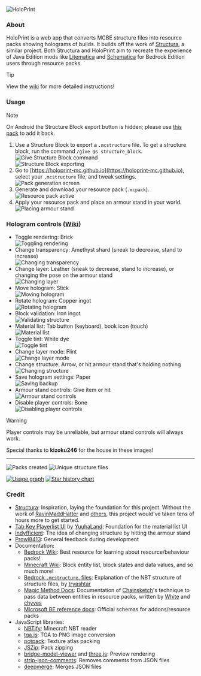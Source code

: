 ![HoloPrint](assets/banner.png)

### About
HoloPrint is a web app that converts MCBE structure files into resource packs showing holograms of builds. It builds off the work of [Structura](https://github.com/RavinMaddHatter/Structura), a similar project. Both Structura and HoloPrint aim to recreate the experience of Java Edition mods like [Litematica](https://github.com/maruohon/litematica) and [Schematica](https://github.com/Lunatrius/Schematica) for Bedrock Edition users through resource packs.

> [!TIP]
> View the [wiki](https://github.com/SuperLlama88888/holoprint/wiki/1.-Usage-instructions) for more detailed instructions!

### Usage
> [!NOTE]
> On Android the Structure Block export button is hidden; please use [this pack](assets/structureBlockButtonAdderPack.mcpack) to add it back.
1. Use a Structure Block to export a `.mcstructure` file. To get a structure block, run the command `/give @s structure_block`.  
![Give Structure Block command](assets/giveStructureBlockCommand.png)  
![Structure Block exporting](assets/structureBlockExporting.png)
2. Go to [https://holoprint-mc.github.io](https://holoprint-mc.github.io), select your `.mcstructure` file, and tweak settings.  
![Pack generation screen](assets/packGenerationScreen.png)
3. Generate and download your resource pack (`.mcpack`).  
![Resource pack active](assets/resourcePackActive.png)
4. Apply your resource pack and place an armour stand in your world.  
![Placing armour stand](assets/placingArmourStand.gif)

### Hologram controls ([Wiki](https://github.com/SuperLlama88888/holoprint/wiki/1.-Usage-instructions#hologram-controls))
- Toggle rendering: Brick  
![Toggling rendering](assets/togglingRendering.gif)
- Change transparency: Amethyst shard (sneak to decrease, stand to increase)  
![Changing transparency](assets/changingTransparency.gif)
- Change layer: Leather (sneak to decrease, stand to increase), or changing the pose on the armour stand  
![Changing layer](assets/changingLayer.gif)
- Move hologram: Stick  
![Moving hologram](assets/movingHologram.gif)
- Rotate hologram: Copper ingot  
![Rotating hologram](assets/rotatingHologram.gif)
- Block validation: Iron ingot  
![Validating structure](assets/validatingStructure.gif)
- Material list: Tab button (keyboard), book icon (touch)  
![Material list](assets/materialList.gif)
- Toggle tint: White dye  
![Toggle tint](assets/togglingTint.gif)
- Change layer mode: Flint  
![Change layer mode](assets/changingLayerMode.gif)
- Change structure: Arrow, or hit armour stand that's holding nothing  
![Changing structure](assets/changingStructure.gif)
- Save hologram settings: Paper  
![Saving backup](assets/savingBackup.gif)
- Armour stand controls: Give item or hit  
![Armour stand controls](assets/armourStandControls.gif)
- Disable player controls: Bone  
![Disabling player controls](assets/disablingPlayerControls.gif)
> [!WARNING]
> Player controls may be unreliable, but armour stand controls will always work.

Special thanks to **kizoku246** for the house in these images!

---

![Packs created](https://img.shields.io/badge/dynamic/json?url=https://raw.githubusercontent.com/SuperLlama88888/holoprint-stats/main/dailyLogs.json&query=$[-1:]["pack_count"]&label=Packs+created&color=#4C1)
![Unique structure files](https://img.shields.io/badge/dynamic/json?url=https://raw.githubusercontent.com/SuperLlama88888/holoprint-stats/main/dailyLogs.json&query=$[-1:]["structure_count"]&label=Unique+structure+files&color=#4C1)

[![Usage graph](https://raw.githubusercontent.com/SuperLlama88888/holoprint-stats/main/usageGraph.png)](https://github.com/SuperLlama88888/holoprint-stats)
[![Star history chart](https://api.star-history.com/svg?repos=SuperLlama88888/HoloPrint&type=Date)](https://star-history.com/#SuperLlama88888/HoloPrint&Date)

### Credit
- [Structura](https://github.com/RavinMaddHatter/Structura): Inspiration, laying the foundation for this project. Without the work of [RavinMaddHatter](https://github.com/RavinMaddHatter) and [others](https://github.com/RavinMaddHatter/Structura/graphs/contributors), this project would've taken tens of hours more to get started.
- [Tab Key Playerlist UI](https://github.com/YuuhaLand/Tabkey_Playerlist_UI) by [YuuhaLand](https://github.com/YuuhaLand): Foundation for the material list UI
- [Indyfficient](https://www.youtube.com/@Indyfficient): The idea of changing structure by hitting the armour stand
- [Prowl8413](https://www.youtube.com/@Prowl8413): General feedback during development
- Documentation:
  - [Bedrock Wiki](https://wiki.bedrock.dev): Best resource for learning about resource/behaviour packs!
  - [Minecraft Wiki](https://minecraft.wiki): Block entity list, block states and data values, and so much more!
  - [Bedrock `.mcstructure`. files](https://gist.github.com/tryashtar/87ad9654305e5df686acab05cc4b6205): Explanation of the NBT structure of structure files, by [tryashtar](https://github.com/tryashtar)
  - [Magic Method Docs](https://github.com/BedrockPlus/MagicMethodDocs): Documentation of [Chainsketch](https://www.youtube.com/@Chainsketch)'s technique to pass data between entities in resource packs, written by [White](https://github.com/WhiteOnGitHub) and [chyves](https://github.com/notchyves)
  - [Microsoft BE reference docs](https://learn.microsoft.com/en-us/minecraft/creator/reference): Official schemas for addons/resource packs
- JavaScript libraries:
  - [NBTify](https://github.com/Offroaders123/NBTify): Minecraft NBT reader
  - [tga.js](https://github.com/vthibault/tga.js): TGA to PNG image conversion
  - [potpack](https://github.com/mapbox/potpack): Texture atlas packing
  - [JSZip](https://github.com/Stuk/jszip): Pack zipping
  - [bridge-model-viewer](https://github.com/bridge-core/model-viewer) and [three.js](https://github.com/mrdoob/three.js): Preview rendering
  - [strip-json-comments](https://github.com/sindresorhus/strip-json-comments): Removes comments from JSON files
  - [deepmerge](https://github.com/TehShrike/deepmerge): Merges JSON files